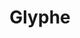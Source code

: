 ---
layout: term
title: 'Glyphe'
name: glyphe
description: "Symbole dans le jeu correspondant à un mot (voir dictionnaire http://glyphtionary.com)"
---